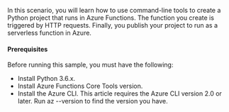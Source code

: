 In this scenario, you will learn how to use command-line tools to create a Python project that runs in Azure Functions. The function you create is triggered by HTTP requests. Finally, you publish your project to run as a serverless function in Azure.

#### Prerequisites
Before running this sample, you must have the following:
- Install Python 3.6.x.
- Install Azure Functions Core Tools version.
- Install the Azure CLI. This article requires the Azure CLI version 2.0 or later. Run az --version to find the version you have.